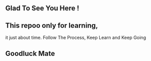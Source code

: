 ## Glad To See You Here ! 
## This repoo only for learning, 
it just about time.
Follow The Process,
Keep Learn and Keep Going
## Goodluck Mate

